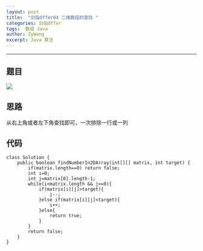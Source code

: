 ```yaml
---
layout: post
title:  "剑指Offer04 二维数组的查找 "
categories: 剑指Offer
tags:  数组 Java 
author: ZyWang
excerpt: Java 算法 
---
```


****
## 题目 ##

![](https://s1.ax1x.com/2020/07/28/aVK3Af.jpg)

## 思路 ##

从右上角或者左下角查找即可，一次排除一行或一列

## 代码 ##
		
	class Solution {
	    public boolean findNumberIn2DArray(int[][] matrix, int target) {
	        if(matrix.length==0) return false;
	        int i=0;
	        int j=matrix[0].length-1;
	        while(i<matrix.length && j>=0){
	            if(matrix[i][j]>target){
	                j--;
	            }else if(matrix[i][j]<target){
	                i++;
	            }else{
	                return true;
	            }
	        }
	        return false;
	    }
	}